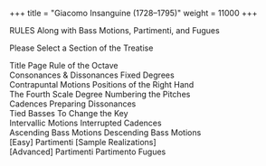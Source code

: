 +++
title = "Giacomo Insanguine (1728–1795)"
weight = 11000
+++

RULES
Along with Bass Motions,
Partimenti, and Fugues

Please Select a Section of the Treatise

Title Page  	  	Rule of the Octave  	  
Consonances & Dissonances  	  	Fixed Degrees  	  
Contrapuntal Motions  	  	Positions of the Right Hand  	  
The Fourth Scale Degree  	  	Numbering the Pitches  	  
Cadences  	  	Preparing Dissonances  	  
Tied Basses  	  	To Change the Key  	  
Intervallic Motions  	  	Interrupted Cadences  	  
Ascending Bass Motions  	  	Descending Bass Motions  	  
[Easy] Partimenti  	  	[Sample Realizations]  	  
[Advanced] Partimenti  	  	Partimento Fugues  	  
